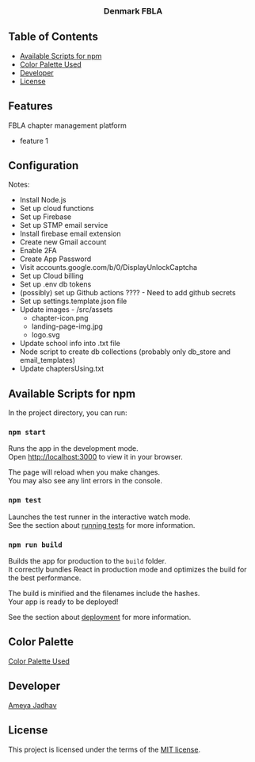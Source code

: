 <h3 align="center">Denmark FBLA</h3>


## Table of Contents

- [Available Scripts for npm](#npm_scripts)
- [Color Palette Used](#color_palette)
- [Developer](#developer)
- [License](#license)

## Features

FBLA chapter management platform
- feature 1


## Configuration

Notes:

* Install Node.js
* Set up cloud functions
* Set up Firebase
* Set up STMP email service
* Install firebase email extension
 * Create new Gmail account
 * Enable 2FA
 * Create App Password
 * Visit accounts.google.com/b/0/DisplayUnlockCaptcha
* Set up Cloud billing
* Set up .env db tokens
* (possibly) set up Github actions ???? - Need to add github secrets
* Set up settings.template.json file
* Update images - /src/assets
  * chapter-icon.png
  * landing-page-img.jpg
  * logo.svg
* Update school info into .txt file
* Node script to create db collections (probably only db_store and email_templates)
* Update chaptersUsing.txt

## Available Scripts for npm <a name = "npm_scripts"></a>

In the project directory, you can run:

### `npm start`

Runs the app in the development mode.\
Open [http://localhost:3000](http://localhost:3000) to view it in your browser.

The page will reload when you make changes.\
You may also see any lint errors in the console.

### `npm test`

Launches the test runner in the interactive watch mode.\
See the section about [running tests](https://facebook.github.io/create-react-app/docs/running-tests) for more information.

### `npm run build`

Builds the app for production to the `build` folder.\
It correctly bundles React in production mode and optimizes the build for the best performance.

The build is minified and the filenames include the hashes.\
Your app is ready to be deployed!

See the section about [deployment](https://facebook.github.io/create-react-app/docs/deployment) for more information.



## Color Palette <a name = "color_palette"></a>

[Color Palette Used](https://coolors.co/palette/495867-577399-bdd5ea-f7f7ff-fe5f55)



## Developer <a name = "developer"></a>

[Ameya Jadhav](http://ameyajadhav.su.domains)



## License <a name = "license"></a>

This project is licensed under the terms of the [MIT license](https://github.com/akjadhav/DenmarkFBLA/blob/main/LICENSE.md).
